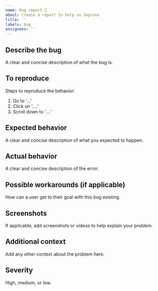 ```yaml
---
name: Bug report 🐞
about: Create a report to help us improve
title: ''
labels: bug
assignees: ''
---
```


## Describe the bug

A clear and concise description of what the bug is.

## To reproduce

Steps to reproduce the behavior:

1. Go to '...'
2. Click on '....'
3. Scroll down to '....'

## Expected behavior

A clear and concise description of what you expected to happen.

## Actual behavior

A clear and concise description of the error.

## Possible workarounds (if applicable)

How can a user get to their goal with this bug existing.

## Screenshots

If applicable, add screenshots or videos to help explain your problem.

## Additional context

Add any other context about the problem here.

## Severity

High, medium, or low.
